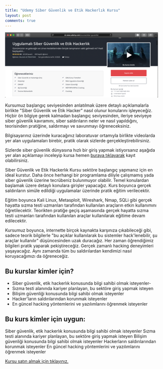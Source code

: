 ```yaml
---
title: "Udemy Siber Güvenlik ve Etik Hackerlık Kursu"
layout: post
comments: true
---
```

[<img src="/assets/images/udemy-siber-guvenlik.jpg">](https://www.udemy.com/course/siber-guvenlik/?referralCode=B01848AA98B941DDEF5B)

Kursumuz başlangıç seviyesinden anlatılmak üzere detaylı açıklamalarla birlikte "Siber Güvenlik ve Etik Hacker" nasıl olunur konularını işleyeceğiz. Hiçbir ön bilgiye gerek kalmadan başlangıç seviyesinden, ileriye seviyeye siber güvenlik kavramını, siber saldırıların neler ve nasıl yapıldığını, teorisinden pratiğine, saldırmayı ve savunmayı öğreneceksiniz.

Bilgisayarınız üzerinde kuracağınız laboratuvar ortamıyla birlikte videolarda yer alan uygulamaları birebir, pratik olarak sizlerde gerçekleştirebilirsiniz.

Sizlerde siber güvenlik dünyasına hızlı bir giriş yapmak istiyorsanız aşağıda yer alan açıklamayı inceleyip kursa hemen [buraya tıklayarak](https://www.udemy.com/course/siber-guvenlik/?referralCode=B01848AA98B941DDEF5B) kayıt olabilirsiniz.

Siber Güvenlik ve Etik Hackerlık Kursu sektöre başlangıç yapmanız için en ideal kurstur. Daha önce herhangi bir programlama diliyle çalışmamış yada siber güvenlik üzerine tecrübeniz bulunmuyor olabilir. Temel konulardan başlamak üzere detaylı konulara girişler yapacağız. Kurs boyunca gerçek saldırıların simüle edildiği uygulamalar üzerinde pratik eğitim verilecektir.

Eğitim boyunca Kali Linux, Metasploit, Wireshark, Nmap, SQLi gibi gerçek hayatta sızma testi uzmanları tarafından kullanılan araçların etkin kullanımını öğretilecektir. Teorikten pratiğe geçiş aşamasında gerçek hayatta sızma testi uzmanları tarafından kullanılan araçlar kullanılarak eğitime devam edilecektir. 

Kursumuz boyunca, internette birçok kaynakta karşınıza çıkabileceği gibi, sadece teorik bilgilerle "bu açıklar kullanılarak bu sistemler hack'lenebilir, şu araçlar kullanılır" düşüncesinden uzak duracağız. Her zaman öğrendiğimiz bilgileri pratik yaparak pekiştireceğiz. Gerçek zamanlı hacking deneyimleri yaşayacağız. Aynı zamanda tüm bu saldırılardan kendimizi nasıl koruyacağımızı da öğreneceğiz.

## Bu kurslar kimler için?

- Siber güvenlik, etik hackerlık konusunda bilgi sahibi olmak isteyenler-
- Sızma testi alanında kariyer planlayan, bu sektöre giriş yapmak isteyen
- Bilişim güvenliği konusunda bilgi sahibi olmak isteyenler
- Hacker'ların saldırılarından korunmak isteyenler
- En güncel hacking yöntemlerini ve yazılımlarını öğrenmek isteyenler

## Bu kurs kimler için uygun:
Siber güvenlik, etik hackerlık konusunda bilgi sahibi olmak isteyenler
Sızma testi alanında kariyer planlayan, bu sektöre giriş yapmak isteyen
Bilişim güvenliği konusunda bilgi sahibi olmak isteyenler
Hackerların saldırılarından korunmak isteyenler
En güncel hacking yöntemlerini ve yazılımlarını öğrenmek isteyenler

[Kursu satın almak için tıklayınız.](https://www.udemy.com/course/siber-guvenlik/?referralCode=B01848AA98B941DDEF5B)